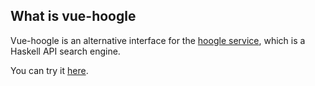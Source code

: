 ## What is vue-hoogle

Vue-hoogle is an alternative interface for the [hoogle service](https://hoogle.haskell.org),
which is a Haskell API search engine.

You can try it [here](https://vue-hoogle.netlify.app).
